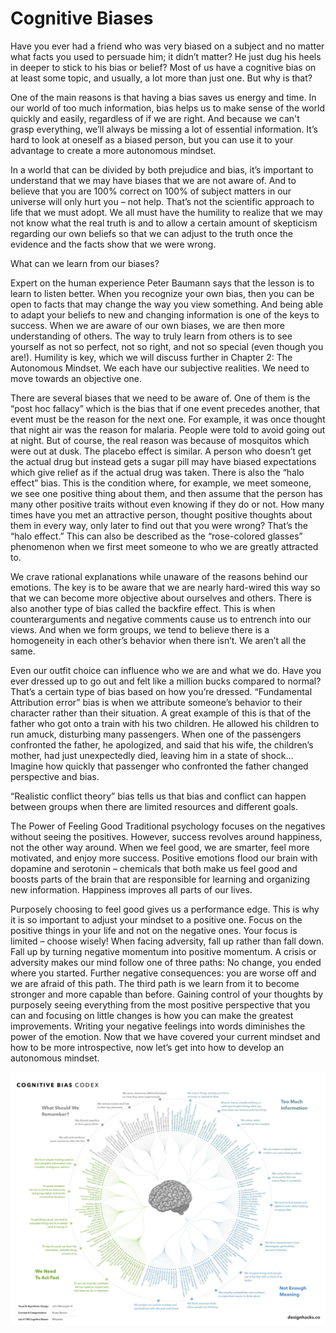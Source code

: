 # Cognitive Biases

Have you ever had a friend who was very biased on a subject and no matter what facts you used to persuade him; it didn’t matter? He just dug his heels in deeper to stick to his bias or belief? 
Most of us have a cognitive bias on at least some topic, and usually, a lot more than just one. But why is that? 

One of the main reasons is that having a bias saves us energy and time. In our world of too much information, bias helps us to make sense of the world quickly and easily, regardless of if we are right. And because we can't grasp everything, we’ll always be missing a lot of essential information. 
It’s hard to look at oneself as a biased person, but you can use it to your advantage to create a more autonomous mindset. 

In a world that can be divided by both prejudice and bias, it’s important to understand that we may have biases that we are not aware of. And to believe that you are 100% correct on 100% of subject matters in our universe will only hurt you – not help. That’s not the scientific approach to life that we must adopt. We all must have the humility to realize that we may not know what the real truth is and to allow a certain amount of skepticism regarding our own beliefs so that we can adjust to the truth once the evidence and the facts show that we were wrong. 

What can we learn from our biases? 

Expert on the human experience Peter Baumann says that the lesson is to learn to listen better. When you recognize your own bias, then you can be open to facts that may change the way you view something. And being able to adapt your beliefs to new and changing information is one of the keys to success.
When we are aware of our own biases, we are then more understanding of others. The way to truly learn from others is to see yourself as not so perfect, not so right, and not so special (even though you are!). Humility is key, which we will discuss further in Chapter 2: The Autonomous Mindset.
We each have our subjective realities. We need to move towards an objective one.

There are several biases that we need to be aware of. One of them is the “post hoc fallacy” which is the bias that if one event precedes another, that event must be the reason for the next one. For example, it was once thought that night air was the reason for malaria. People were told to avoid going out at night. But of course, the real reason was because of mosquitos which were out at dusk. 
The placebo effect is similar. A person who doesn’t get the actual drug but instead gets a sugar pill may have biased expectations which give relief as if the actual drug was taken.
There is also the “halo effect” bias. This is the condition where, for example, we meet someone, we see one positive thing about them, and then assume that the person has many other positive traits without even knowing if they do or not. How many times have you met an attractive person, thought positive thoughts about them in every way, only later to find out that you were wrong? That’s the “halo effect.” This can also be described as the “rose-colored glasses” phenomenon when we first meet someone to who we are greatly attracted to. 

We crave rational explanations while unaware of the reasons behind our emotions. The key is to be aware that we are nearly hard-wired this way so that we can become more objective about ourselves and others. 
There is also another type of bias called the backfire effect. This is when counterarguments and negative comments cause us to entrench into our views. 
And when we form groups, we tend to believe there is a homogeneity in each other’s behavior when there isn’t. We aren’t all the same.

Even our outfit choice can influence who we are and what we do. Have you ever dressed up to go out and felt like a million bucks compared to normal? That’s a certain type of bias based on how you’re dressed. 
“Fundamental Attribution error” bias is when we attribute someone’s behavior to their character rather than their situation. A great example of this is that of the father who got onto a train with his two children. He allowed his children to run amuck, disturbing many passengers. When one of the passengers confronted the father, he apologized, and said that his wife, the children’s mother, had just unexpectedly died, leaving him in a state of shock… Imagine how quickly that passenger who confronted the father changed perspective and bias. 

“Realistic conflict theory” bias tells us that bias and conflict can happen between groups when there are limited resources and different goals.

The Power of Feeling Good
Traditional psychology focuses on the negatives without seeing the positives. However, success revolves around happiness, not the other way around. When we feel good, we are smarter, feel more motivated, and enjoy more success. Positive emotions flood our brain with dopamine and serotonin – chemicals that both make us feel good and boosts parts of the brain that are responsible for learning and organizing new information. Happiness improves all parts of our lives.

Purposely choosing to feel good gives us a performance edge. This is why it is so important to adjust your mindset to a positive one. Focus on the positive things in your life and not on the negative ones. Your focus is limited – choose wisely! 
When facing adversity, fall up rather than fall down. Fall up by turning negative momentum into positive momentum. A crisis or adversity makes our mind follow one of three paths:
No change, you ended where you started. 
Further negative consequences: you are worse off and we are afraid of this path.
The third path is we learn from it to become stronger and more capable than before.
Gaining control of your thoughts by purposely seeing everything from the most positive perspective that you can and focusing on little changes is how you can make the greatest improvements. Writing your negative feelings into words diminishes the power of the emotion. 
Now that we have covered your current mindset and how to be more introspective, now let’s get into how to develop an autonomous mindset. 

![alt text](../../images/cognitive-bias-1070.jpg)